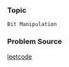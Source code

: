 ### Topic

    Bit Manipulation

### Problem Source

[leetcode](https://leetcode.com/problems/sum-of-two-integers/#/description)
